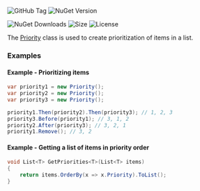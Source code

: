 ![GitHub Tag](https://img.shields.io/github/v/tag/TJC-Tools/TJC.Priority) ![NuGet Version](https://img.shields.io/nuget/v/TJC.Priority)

![NuGet Downloads](https://img.shields.io/nuget/dt/TJC.Priority) ![Size](https://img.shields.io/github/repo-size/TJC-Tools/TJC.Priority) ![License](https://img.shields.io/github/license/TJC-Tools/TJC.Priority.svg)

The [Priority](TJC.Priority/Priority.cs) class is used to create prioritization of items in a list.

### Examples
#### Example - Prioritizing items
```csharp
var priority1 = new Priority();
var priority2 = new Priority();
var priority3 = new Priority();

priority1.Then(priority2).Then(priority3); // 1, 2, 3
priority3.Before(priority1); // 3, 1, 2
priority2.After(priority3); // 3, 2, 1
priority1.Remove(); // 3, 2
```

#### Example - Getting a list of items in priority order
```csharp
void List<T> GetPriorities<T>(List<T> items)
{
	return items.OrderBy(x => x.Priority).ToList();
}
```
